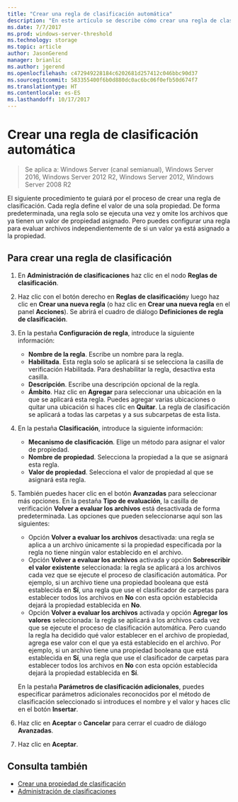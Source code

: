 ```yaml
---
title: "Crear una regla de clasificación automática"
description: "En este artículo se describe cómo crear una regla de clasificación para una propiedad."
ms.date: 7/7/2017
ms.prod: windows-server-threshold
ms.technology: storage
ms.topic: article
author: JasonGerend
manager: brianlic
ms.author: jgerend
ms.openlocfilehash: c472949228184c6202681d257412c046bbc90d37
ms.sourcegitcommit: 583355400f6b0d880dc0ac6bc06f0efb50d674f7
ms.translationtype: HT
ms.contentlocale: es-ES
ms.lasthandoff: 10/17/2017
---
```

# <a name="create-an-automatic-classification-rule"></a>Crear una regla de clasificación automática

> Se aplica a: Windows Server (canal semianual), Windows Server 2016, Windows Server 2012 R2, Windows Server 2012, Windows Server 2008 R2

El siguiente procedimiento te guiará por el proceso de crear una regla de clasificación. Cada regla define el valor de una sola propiedad. De forma predeterminada, una regla solo se ejecuta una vez y omite los archivos que ya tienen un valor de propiedad asignado. Pero puedes configurar una regla para evaluar archivos independientemente de si un valor ya está asignado a la propiedad.

## <a name="to-create-a-classification-rule"></a>Para crear una regla de clasificación

1.  En **Administración de clasificaciones** haz clic en el nodo **Reglas de clasificación**.

2.  Haz clic con el botón derecho en **Reglas de clasificación**y luego haz clic en **Crear una nueva regla** (o haz clic en **Crear una nueva regla** en el panel **Acciones**). Se abrirá el cuadro de diálogo **Definiciones de regla de clasificación**.

3.  En la pestaña **Configuración de regla**, introduce la siguiente información:

    -   **Nombre de la regla**. Escribe un nombre para la regla.
    -   **Habilitada**. Esta regla solo se aplicará si se selecciona la casilla de verificación Habilitada. Para deshabilitar la regla, desactiva esta casilla.
    -   **Descripción**. Escribe una descripción opcional de la regla.
    -   **Ámbito**. Haz clic en **Agregar** para seleccionar una ubicación en la que se aplicará esta regla. Puedes agregar varias ubicaciones o quitar una ubicación si haces clic en **Quitar**. La regla de clasificación se aplicará a todas las carpetas y a sus subcarpetas de esta lista.

4.  En la pestaña **Clasificación**, introduce la siguiente información:

    -   **Mecanismo de clasificación**. Elige un método para asignar el valor de propiedad.
    -   **Nombre de propiedad**. Selecciona la propiedad a la que se asignará esta regla.
    -   **Valor de propiedad**. Selecciona el valor de propiedad al que se asignará esta regla.

5.  También puedes hacer clic en el botón **Avanzadas** para seleccionar más opciones. En la pestaña **Tipo de evaluación**, la casilla de verificación **Volver a evaluar los archivos** está desactivada de forma predeterminada. Las opciones que pueden seleccionarse aquí son las siguientes:

    -   Opción **Volver a evaluar los archivos** desactivada: una regla se aplica a un archivo únicamente si la propiedad especificada por la regla no tiene ningún valor establecido en el archivo.
    -   Opción **Volver a evaluar los archivos** activada y opción **Sobrescribir el valor existente** seleccionada: la regla se aplicará a los archivos cada vez que se ejecute el proceso de clasificación automática. Por ejemplo, si un archivo tiene una propiedad booleana que está establecida en **Sí**, una regla que use el clasificador de carpetas para establecer todos los archivos en **No** con esta opción establecida dejará la propiedad establecida en **No**.
    -   Opción **Volver a evaluar los archivos** activada y opción **Agregar los valores** seleccionada: la regla se aplicará a los archivos cada vez que se ejecute el proceso de clasificación automática. Pero cuando la regla ha decidido qué valor establecer en el archivo de propiedad, agrega ese valor con el que ya está establecido en el archivo. Por ejemplo, si un archivo tiene una propiedad booleana que está establecida en **Sí**, una regla que use el clasificador de carpetas para establecer todos los archivos en **No** con esta opción establecida dejará la propiedad establecida en **Sí**.

    En la pestaña **Parámetros de clasificación adicionales**, puedes especificar parámetros adicionales reconocidos por el método de clasificación seleccionado si introduces el nombre y el valor y haces clic en el botón **Insertar**.

6.  Haz clic en **Aceptar** o **Cancelar** para cerrar el cuadro de diálogo **Avanzadas**.

7.  Haz clic en **Aceptar**.

## <a name="see-also"></a>Consulta también

-   [Crear una propiedad de clasificación](create-classification-property.md)
-   [Administración de clasificaciones](classification-management.md)